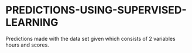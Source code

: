 # PREDICTIONS-USING-SUPERVISED-LEARNING
Predictions made with the data set given which consists of 2 variables hours and scores. 
